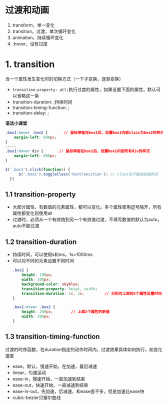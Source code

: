 # 过渡和动画
1. transform，单一变化
2. transition，过渡，单次循环变化
3. animation，持续循环变化
4. :hover，没有过度

# 1. transition
当一个属性发生变化时的切换方式（一下子变换，逐渐变换）

- `transition-property: all;`执行过度的属性，如果设置下面的属性，默认可以省略这一条
- transition-duration: ;持续时间
- transition-timing-function: ;
- transition-delay: ;

**语法小课堂**
```css
.box1:hover .box2 {       // 鼠标停留在box1后，设置box1内部class为box2的样式
    margin-left: 600px;
}
-----
.box1:hover div {       // 鼠标停留在box1后，设置box1内部所有div的样式
    margin-left: 600px;
}
```

```javascript
$('.box1').click(function() {
      $('.box2').toggleClass('boxtransition'); // class名不能加前面的点
  })
```

## 1.1 transition-property
- 大部分属性，有数值的元素属性，都可以变化。多个属性使用逗号隔开，所有属性都变化则使用all
- 过渡时，必须从一个有效值到另一个有效值过渡，不填写数值的默认为auto，auto不能过渡

## 1.2 transition-duration
- 持续时间，可以使用s和ms，1s=1000ms
- 可以对不同的元素设置不同时间
    ```css
    .box2 {
        height: 100px;
        width: 100px;
        background-color: skyblue;
        transition-property: heigt, width;  
        transition-duration: 1s, 2s;         // 分别对上面的2个属性设置时间   
    }

    .box1:hover .box2 {
        height: 200px;        // 上面2个属性的新值
        width: 300px;
    }
    ```
    
## 1.3 transition-timing-function
过渡的时序函数，在duration指定的动作时间内，过渡效果具体如何执行，如变化速度
- ease，默认，慢速开始，在加速，最后减速
- linear，匀速运动
- ease-in，慢速开始，一直加速到结束
- ease-out，快速开始，一直减速到结束
- ease-in-out，先加速，后减速，和ease差不多，但是加速比ease快
- cubic-bezier贝塞尔曲线
    
    
    
    
    
    
    
    
    
    
    
    
    
    




##








